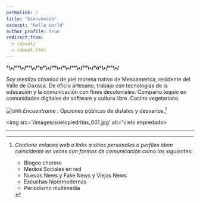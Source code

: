 ```yaml
---
permalink: /
title: "bienvenida"
excerpt: "hello world"
author_profile: true
redirect_from: 
  - /about/
  - /about.html
---
```


__°\•/°°\•/°°\•/°_o_°\•/°°\•/°\•/°°\•/°°\•/°_o_°\•/°°\•/__

Soy mestizo cósmico de piel morena nativo de Mesoamerica, residente del Valle de Oaxaca. De oficio artesano, trabajo con tecnologías de la educación y la comunicación con fines decoloniales. Comparto tequio en comunidades digitales de software y cultura libre. Cocino vegetariano.

![ohh](https://web.archive.org/web/20091027042652/http://www.geocities.com/neda97a/tn_arrow33.gif) _Encuentrame_ : Opciones públicas de dislates y desvaríos.[^1]

<img src='/images/suelopiedritas_001.jpg' alt="cielo enpredado>

---

[^1]: _Contiene enlaces web o links a sitios personales o perfiles idem coincidente en veces con formas de comunicación como las siguientes:_

	- Blogeo chorero
	- Medios Sociales en red
	- Nuevas News y Fake News y Viejas News
	- Escuchas hipermodernas
	- Periodismo multimedia

